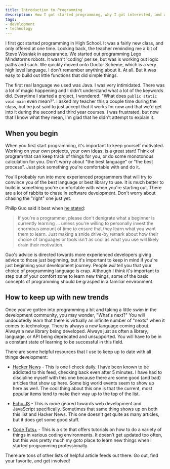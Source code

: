 ```yaml
---
title: Introduction to Programming
description: How I got started programming, why I got interested, and why I continue to program
tags:
- development
- technology
---
```


I first got started programming in High School. It was a fairly new class, and
only offered at one time. Looking back, the teacher reminding me a bit of Steve
Wosniak in appearance. We started out programming Lego Mindstorms robots. It
wasn't 'coding' per se, but was is working out logic paths and such. We quickly
moved onto Doctor Scheme, which is a very high level language. I don't remember
anything about it. At all. But it was easy to build out little functions that
did simple things.

The first real language we used was Java. I was very intimidated. There was a
lot of magic happening and I didn't understand what a lot of the keywords did.
Everytime I started a project, I wondered: "What does `public static void main`
even mean?". I asked my teacher this a couple time during the class, but he just
said to just accept that it works for now and that we'd get into it during the
second and third year courses. I was frustrated, but now that I know what they
mean, I'm glad that he didn't attempt to explain it.

## When you begin

When you first start programming, it's important to keep yourself motivated.
Working on your own projects, your own ideas, is a great start! Think of
program that can keep track of things for you, or do some monotonous calculation
for you. Don't worry about "the best language" or "the best process". Just pick
something you're comfortable with and do it.

You'll probably run into more experienced programmers that will try to convince
you of the best language or best library to use. It is much better to build in
something you're comfortable with when you're starting out. There are a lot of
rabbits to chase in software development. Don't worry about chasing the "right"
one just yet.

Philip Guo said it best when
[he stated](http://pgbovine.net/programmers-talking-to-beginners.htm):

> If you're a programmer, please don't denigrate what a beginner is currently
> learning ... unless you're willing to personally invest the enormous amount of
> time to ensure that they learn what you want them to learn. Just making a
> snide drive-by remark about how their choice of languages or tools isn't as
> cool as what you use will likely drain their motivation.

Guo's advice is directed towards more experienced developers giving advice to
those just beginning, but it's important to keep in mind if you're just
beginning your development journey. People *will* tell you that your choice of
programming language is crap. Although I think it's important to step out of
your comfort zone to learn new things, some of the basic concepts of programming
should be grasped in a familiar environment.

## How to keep up with new trends

Once you've gotten into programming a bit and taking a little swim in the
development community, you may wonder, "What's next?" You will undoubtedly learn
that there is virtually an infinite number of "nexts" when it comes to
technology. There is always a new language coming about. Always a new library
being developed. Always just as often a library, language, or API being
deprecated and unsupported. You will have to be in a constant state of learning
to be successful in this field.

There are some helpful resources that I use to keep up to date with all things
development:

* [Hacker News](https://news.ycombinator.com/news) - This is one I check daily.
I have been known to be addicted to this feed, checking back even after 5
minutes. I have had to discipline myself with this one because there are some
good (and bad) articles that show up here. Some big world events seem to show up
here as well. The cool thing about this one is that the current, most popular
items tend to make their way up to the top of the list.

* [Echo JS](http://www.echojs.com/latest/0) - This is more geared towards web
development and JavaScript specifically. Sometimes that same thing shows up on
both this list and Hacker News. This one doesn't get quite as many articles,
but it does get some good stuff.

* [Code Tuts+](http://code.tutsplus.com/) - This is a site that offers tutorials
on how to do a variety of things in various coding environments. It doesn't get
updated too often, but this was pretty much my goto place to learn new things
when I started programming professionally.

There are tons of other lists of helpful article feeds out there. Go out, find
your favorite, and get involved!



